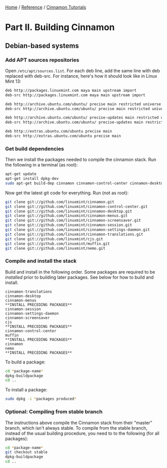 [Home](/) / 
[Reference](/reference/git/) / 
[Cinnamon Tutorials](/reference/git/cinnamon-tutorials)

# Part II. Building Cinnamon

## Debian-based systems

### Add APT sources repositories

Open `/etc/apt/sources.list`. For each deb line, add the same line with deb replaced with deb-src. For instance, here's how it should look like in Linux Mint 13:

```bash
deb http://packages.linuxmint.com maya main upstream import
deb-src http://packages.linuxmint.com maya main upstream import

deb http://archive.ubuntu.com/ubuntu/ precise main restricted universe multiverse
deb-src http://archive.ubuntu.com/ubuntu/ precise main restricted universe multiverse

deb http://archive.ubuntu.com/ubuntu/ precise-updates main restricted universe multiverse
deb-src http://archive.ubuntu.com/ubuntu/ precise-updates main restricted universe multiverse

deb http://extras.ubuntu.com/ubuntu precise main
deb-src http://extras.ubuntu.com/ubuntu precise main
```

### Get build dependencies
Then we install the packages needed to compile the cinnamon stack. Run the following in a terminal (as root):
```bash
apt-get update
apt-get install dpkg-dev
sudo apt-get build-dep cinnamon cinnamon-control-center cinnamon-desktop cinnamon-menus cinnamon-screensaver cinnamon-session cinnamon-settings-daemon cinnamon-translations cjs muffin nemo
```

Now get the latest git code for everything. Run (not as root):

```bash
git clone git://github.com/linuxmint/cinnamon.git
git clone git://github.com/linuxmint/cinnamon-control-center.git
git clone git://github.com/linuxmint/cinnamon-desktop.git
git clone git://github.com/linuxmint/cinnamon-menus.git
git clone git://github.com/linuxmint/cinnamon-screensaver.git
git clone git://github.com/linuxmint/cinnamon-session.git
git clone git://github.com/linuxmint/cinnamon-settings-daemon.git
git clone git://github.com/linuxmint/cinnamon-translations.git
git clone git://github.com/linuxmint/cjs.git
git clone git://github.com/linuxmint/muffin.git
git clone git://github.com/linuxmint/nemo.git
```

### Compile and install the stack

Build and install in the following order. Some packages are required to be <span class="emphasis"><em>installed</em></span> prior to building later packages. See below for how to build and install.

```
cinnamon-translations
cinnamon-desktop
cinnamon-menus
**INSTALL PRECEDING PACKAGES**
cinnamon-session
cinnamon-settings-daemon
cinnamon-screensaver
cjs
**INSTALL PRECEDING PACKAGES**
cinnamon-control-center
muffin
**INSTALL PRECEDING PACKAGES**
cinnamon
nemo
**INSTALL PRECEDING PACKAGES**
```

To build a package:

```bash
cd *package-name*
dpkg-buildpackage
cd ..
```

To install a package:

```bash
sudo dpkg -i *packages produced*
```

### Optional: Compiling from stable branch

The instructions above compile the Cinnamon stack from their "master" branch, which isn't always stable. To compile from the stable branch, instead of the usual building procedure, you need to to the following (for all packages):

```bash
cd *package-name*
git checkout stable
dpkg-buildpackage
cd ..
```
